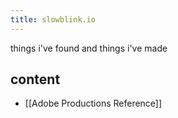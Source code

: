 ```yaml
---
title: slowblink.io
---
```


things i've found and things i've made

## content
* [[Adobe Productions Reference]]
